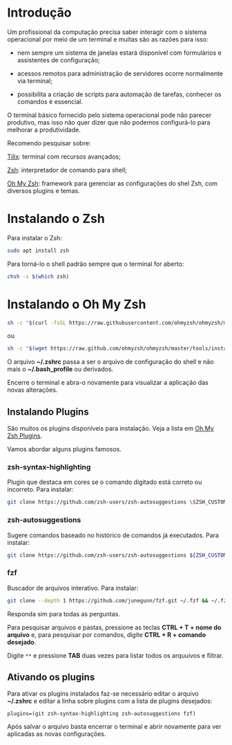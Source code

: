 # Introdução

Um profissional da computação precisa saber interagir com o sistema operacional por meio de um terminal e muitas são as razões para isso:

- nem sempre um sistema de janelas estará disponível com formulários e assistentes de configuração;

- acessos remotos para administração de servidores ocorre normalmente via terminal;

- possibilita a criação de scripts para automação de tarefas, conhecer  os comandos é essencial.

O terminal básico fornecido pelo sistema operacional pode não parecer produtivo, mas isso não quer dizer que não podemos configurá-lo para melhorar a produtividade.

Recomendo pesquisar sobre:

[Tilix](https://gnunn1.github.io/tilix-web/): terminal com recursos avançados;

[Zsh](https://zsh.sourceforge.io/): interpretador de comando para shell;

[Oh My Zsh](https://ohmyz.sh/): framework para gerenciar as configurações do shel Zsh, com diversos plugins e temas.



# Instalando o Zsh

Para instalar o Zsh:

```bash
sudo apt install zsh
```

Para torná-lo o shell padrão sempre que o terminal for aberto:

```bash
chsh -s $(which zsh)
```

# Instalando o Oh My Zsh

```bash
sh -c "$(curl -fsSL https://raw.githubusercontent.com/ohmyzsh/ohmyzsh/master/tools/install.sh)"
```

ou

```bash
sh -c "$(wget https://raw.github.com/ohmyzsh/ohmyzsh/master/tools/install.sh -O -)"
```

O arquivo **~/.zshrc** passa a ser o arquivo de configuração do shell e não mais o **~/.bash_profile** ou derivados.

Encerre o terminal e abra-o novamente para visualizar a aplicação das novas alterações.

## Instalando Plugins

São muitos os plugins disponíveis para instalação. Veja a lista em [Oh My Zsh Plugins](https://github.com/ohmyzsh/ohmyzsh/wiki/Plugins).

Vamos abordar alguns plugins famosos.

### zsh-syntax-highlighting

Plugin que destaca em cores se o comando digitado está correto ou incorreto. Para instalar:

```bash
git clone https://github.com/zsh-users/zsh-autosuggestions \$ZSH_CUSTOM/plugins/zsh-autosuggestions
```

### zsh-autosuggestions

Sugere comandos baseado no histórico de comandos já executados. Para instalar:

```bash
git clone https://github.com/zsh-users/zsh-autosuggestions ${ZSH_CUSTOM:-~/.oh-my-zsh/custom}/plugins/zsh-autosuggestions
```

### fzf

Buscador de arquivos interativo. Para instalar:

```bash
git clone --depth 1 https://github.com/junegunn/fzf.git ~/.fzf && ~/.fzf/install
```

Responda sim para todas as perguntas.

Para pesquisar arquivos e pastas, pressione as teclas **CTRL + T + nome do arquivo** e, para pesquisar por comandos, digite **CTRL + R + comando desejado**.

Digite `**` e pressione **TAB** duas vezes para listar todos os arquuivos e filtrar.

## Ativando os plugins

Para ativar os plugins instalados faz-se necessário editar o arquivo **~/.zshrc** e editar a linha sobre plugins com a lista de plugins desejados:

```vim
plugins=(git zsh-syntax-highlighting zsh-autosuggestions fzf)
```

Após salvar o arquivo basta encerrar o terminal e abrir novamente para ver aplicadas as novas configurações.


